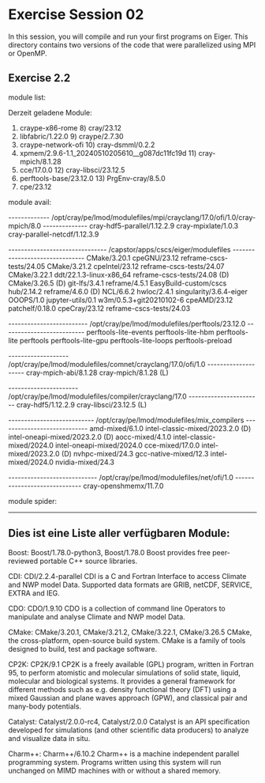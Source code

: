 # Exercise Session 02 #
In this session, you will compile and run your first programs on Eiger. This directory contains two versions of the code that were parallelized using MPI or OpenMP.

## Exercise 2.2

module list:

Derzeit geladene Module:
  1) craype-x86-rome                                 8) cray/23.12
  2) libfabric/1.22.0                                9) craype/2.7.30
  3) craype-network-ofi                             10) cray-dsmml/0.2.2
  4) xpmem/2.9.6-1.1_20240510205610__g087dc11fc19d  11) cray-mpich/8.1.28
  5) cce/17.0.0                                     12) cray-libsci/23.12.5
  6) perftools-base/23.12.0                         13) PrgEnv-cray/8.5.0
  7) cpe/23.12

module avail:

------------- /opt/cray/pe/lmod/modulefiles/mpi/crayclang/17.0/ofi/1.0/cray-mpich/8.0 --------------
   cray-hdf5-parallel/1.12.2.9    cray-mpixlate/1.0.3    cray-parallel-netcdf/1.12.3.9

------------------------------- /capstor/apps/cscs/eiger/modulefiles -------------------------------
   CMake/3.20.1                 cpeGNU/23.12                reframe-cscs-tests/24.05
   CMake/3.21.2                 cpeIntel/23.12              reframe-cscs-tests/24.07
   CMake/3.22.1                 ddt/22.1.3-linux-x86_64     reframe-cscs-tests/24.08 (D)
   CMake/3.26.5          (D)    git-lfs/3.4.1               reframe/4.5.1
   EasyBuild-custom/cscs        hub/2.14.2                  reframe/4.6.0            (D)
   NCL/6.6.2                    hwloc/2.4.1                 singularity/3.6.4-eiger
   OOOPS/1.0                    jupyter-utils/0.1           w3m/0.5.3+git20210102-6
   cpeAMD/23.12                 patchelf/0.18.0
   cpeCray/23.12                reframe-cscs-tests/24.03

------------------------- /opt/cray/pe/lmod/modulefiles/perftools/23.12.0 --------------------------
   perftools-lite-events    perftools-lite-hbm      perftools-lite       perftools
   perftools-lite-gpu       perftools-lite-loops    perftools-preload

------------------- /opt/cray/pe/lmod/modulefiles/comnet/crayclang/17.0/ofi/1.0 --------------------
   cray-mpich-abi/8.1.28    cray-mpich/8.1.28 (L)

---------------------- /opt/cray/pe/lmod/modulefiles/compiler/crayclang/17.0 -----------------------
   cray-hdf5/1.12.2.9    cray-libsci/23.12.5 (L)

--------------------------- /opt/cray/pe/lmod/modulefiles/mix_compilers ----------------------------
   amd-mixed/6.1.0          intel-classic-mixed/2023.2.0 (D)    intel-oneapi-mixed/2023.2.0 (D)
   aocc-mixed/4.1.0         intel-classic-mixed/2024.0          intel-oneapi-mixed/2024.0
   cce-mixed/17.0.0         intel-mixed/2023.2.0         (D)    nvhpc-mixed/24.3
   gcc-native-mixed/12.3    intel-mixed/2024.0                  nvidia-mixed/24.3

---------------------------- /opt/cray/pe/lmod/modulefiles/net/ofi/1.0 -----------------------------
   cray-openshmemx/11.7.0

module spider:

------------------------------------------------------------------------------------------------
Dies ist eine Liste aller verfügbaren Module:
------------------------------------------------------------------------------------------------
  Boost: Boost/1.78.0-python3, Boost/1.78.0
    Boost provides free peer-reviewed portable C++ source libraries. 

  CDI: CDI/2.2.4-parallel
    CDI is a C and Fortran Interface to access Climate and NWP model Data. Supported data
    formats are GRIB, netCDF, SERVICE, EXTRA and IEG. 

  CDO: CDO/1.9.10
    CDO is a collection of command line Operators to manipulate and analyse Climate and NWP
    model Data. 

  CMake: CMake/3.20.1, CMake/3.21.2, CMake/3.22.1, CMake/3.26.5
    CMake, the cross-platform, open-source build system. CMake is a family of tools designed to
    build, test and package software. 

  CP2K: CP2K/9.1
    CP2K is a freely available (GPL) program, written in Fortran 95, to perform atomistic and
    molecular simulations of solid state, liquid, molecular and biological systems. It provides
    a general framework for different methods such as e.g. density functional theory (DFT)
    using a mixed Gaussian and plane waves approach (GPW), and classical pair and many-body
    potentials. 

  Catalyst: Catalyst/2.0.0-rc4, Catalyst/2.0.0
    Catalyst is an API specification developed for simulations (and other scientific data
    producers) to analyze and visualize data in situ.

  Charm++: Charm++/6.10.2
    Charm++ is a machine independent parallel programming system. Programs written using this
    system will run unchanged on MIMD machines with or without a shared memory. 
